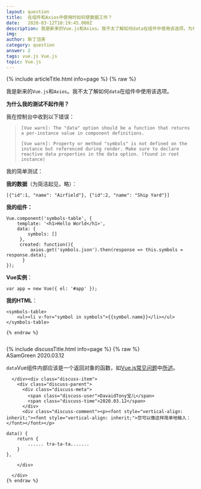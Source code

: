 ```yaml
---
layout: question
title:  在组件和Axios中使用时如何使数据工作？
date:   2020-03-12T10:19:45.000Z
description: 我是新来的Vue.js和Axios。我不太了解如何data在组件中使用该选项。为什么我的测试不起作用？ 我在控制台中收到以下错误：\[Vue ...
img: 
author: 斯丁泡芙
category: question
answer: 2
tags: vue.js Vue.js
topic: Vue.js
---
```

<div class="article-root">
  <div class="article">
    {% include articleTitle.html info=page %}
    {% raw %}
    <div class="article-content"><p><font style="vertical-align: inherit;"><font style="vertical-align: inherit;">我是新来的</font></font><code>Vue.js</code><font style="vertical-align: inherit;"><font style="vertical-align: inherit;">和</font></font><code>Axios</code><font style="vertical-align: inherit;"><font style="vertical-align: inherit;">。</font><font style="vertical-align: inherit;">我不太了解如何</font></font><code>data</code><font style="vertical-align: inherit;"><font style="vertical-align: inherit;">在组件中使用</font><font style="vertical-align: inherit;">该</font><font style="vertical-align: inherit;">选项。</font></font></p>

<p><strong><font style="vertical-align: inherit;"><font style="vertical-align: inherit;">为什么我的测试不起作用？</font></font></strong> </p>

<p><font style="vertical-align: inherit;"><font style="vertical-align: inherit;">我在控制台中收到以下错误：</font></font></p>

<blockquote>
<pre><code>[Vue warn]: The "data" option should be a function that returns a per-instance value in component definitions.<font></font>
<font></font>
[Vue warn]: Property or method "symbols" is not defined on the instance but referenced during render. Make sure to declare reactive data properties in the data option. (found in root instance)<font></font>
</code></pre>
</blockquote>

<p><font style="vertical-align: inherit;"><font style="vertical-align: inherit;">我的简单测试：</font></font></p>

<p><strong><font style="vertical-align: inherit;"><font style="vertical-align: inherit;">我的数据</font></font></strong><font style="vertical-align: inherit;"><font style="vertical-align: inherit;">（为简洁起见，略）：</font></font></p>

<pre class="lang-js prettyprint-override"><code>[{"id":1, "name": "Airfield"}, {"id":2, "name": "Ship Yard"}]
</code></pre>

<p><strong><font style="vertical-align: inherit;"><font style="vertical-align: inherit;">我的组件：</font></font></strong></p>

<pre class="lang-js prettyprint-override"><code>Vue.component('symbols-table', {<font></font>
    template: '&lt;h1&gt;Hello World&lt;/h1&gt;',<font></font>
    data: {<font></font>
        symbols: []<font></font>
     },<font></font>
     created: function(){<font></font>
         axios.get('symbols.json').then(response =&gt; this.symbols = response.data);<font></font>
      }<font></font>
});<font></font>
</code></pre>

<p><strong><font style="vertical-align: inherit;"><font style="vertical-align: inherit;">Vue实例</font></font></strong><font style="vertical-align: inherit;"><font style="vertical-align: inherit;">：</font></font></p>

<pre class="lang-js prettyprint-override"><code>var app = new Vue({ el: '#app' });
</code></pre>

<p><strong><font style="vertical-align: inherit;"><font style="vertical-align: inherit;">我的HTML</font></font></strong><font style="vertical-align: inherit;"><font style="vertical-align: inherit;">：</font></font></p>

<pre class="lang-html prettyprint-override"><code>&lt;symbols-table&gt;<font></font>
    &lt;ul&gt;&lt;li v-for="symbol in symbols"&gt;{{symbol.name}}&lt;/li&gt;&lt;/ul&gt;<font></font>
&lt;/symbols-table&gt;<font></font>
</code></pre></div>
    {% endraw %}
  </div>
  <p style="height: 0;width:0;overflow: hidden;"> 第1269篇《在组件和Axios中使用时如何使数据工作？》来自Winter(https://github.com/aiyld/aiyld.github.io)的站点</p>
  <div class="discuss-wrapper">
    {% include discussTitle.html info=page %}
    {% raw %}
    <div class="discuss-item">
        <div class="discuss-parent">
          <div class="discuss-meta">
            <span class="discuss-user">ASamGreen</span>
            <span class="discuss-time">2020.03.12</span>
          </div>
          <div class="discuss-comment"><p><code>data</code><font style="vertical-align: inherit;"><font style="vertical-align: inherit;">Vue组件内部应该是一个返回对象的函数，如</font></font><a href="https://vuejs.org/2016/02/06/common-gotchas/#Why-does-data-need-to-be-a-function" rel="nofollow noreferrer"><font style="vertical-align: inherit;"><font style="vertical-align: inherit;">Vue.js常见问题</font></font></a><font style="vertical-align: inherit;"><font style="vertical-align: inherit;">中</font><a href="https://vuejs.org/2016/02/06/common-gotchas/#Why-does-data-need-to-be-a-function" rel="nofollow noreferrer"><font style="vertical-align: inherit;">所述</font></a><font style="vertical-align: inherit;">。</font></font></p></div>
        </div>
        
      </div><div class="discuss-item">
        <div class="discuss-parent">
          <div class="discuss-meta">
            <span class="discuss-user">DavaidTony宝儿</span>
            <span class="discuss-time">2020.03.12</span>
          </div>
          <div class="discuss-comment"><p><font style="vertical-align: inherit;"><font style="vertical-align: inherit;">您可以像这样简单地输入：</font></font></p>

<pre><code>data() {<font></font>
    return {<font></font>
        ...... tra-ta-ta.......<font></font>
    }<font></font>
},<font></font>
</code></pre></div>
        </div>
        
      </div>
    {% endraw %}
  </div>
<div>
